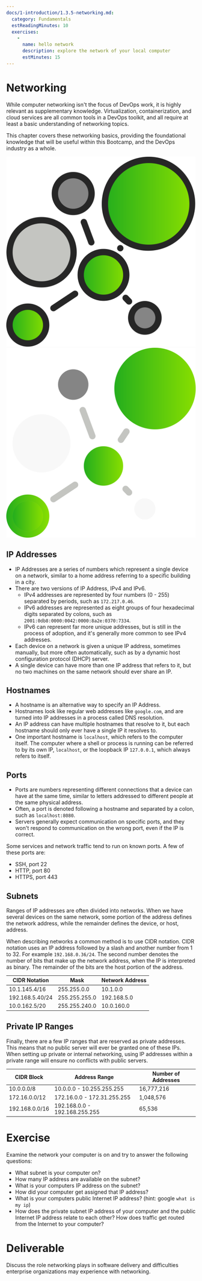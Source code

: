 ```yaml
---
docs/1-introduction/1.3.5-networking.md:
  category: Fundamentals
  estReadingMinutes: 10
  exercises:
    -
      name: hello network
      description: explore the network of your local computer
      estMinutes: 15
---
```


# Networking

While computer networking isn't the focus of DevOps work, it is highly relevant
as supplementary knowledge. Virtualization, containerization, and cloud
services are all common tools in a DevOps toolkit, and all require at least a
basic understanding of networking topics.

This chapter covers these networking basics, providing the foundational
knowledge that will be useful within this Bootcamp, and the DevOps industry
as a whole.

![computer networking image](img1/computer_network_light.svg ':size=150x150 :class=light-mode-icon :alt= networking image; light mode')
![computer networking image](img1/computer_network_dark.svg ':size=150x150 :class=dark-mode-icon :alt= networking image; dark mode')

## IP Addresses

- IP Addresses are a series of numbers which represent a single device
on a network, similar to a home address referring to a specific building in a
city.
- There are two versions of IP Address, IPv4 and IPv6.
  - IPv4 addresses are represented by four numbers (0 - 255) separated by
periods, such as `172.217.0.46`.
  - IPv6 addresses are represented as eight groups of four hexadecimal digits
separated by colons, such as `2001:0db8:0000:0042:0000:8a2e:0370:7334`.
  - IPv6 can represent far more unique addresses, but is still in the
process of adoption, and it's generally more common to see IPv4 addresses.
- Each device on a network is given a unique IP address, sometimes manually,
but more often automatically, such as by a dynamic host configuration protocol
(DHCP) server.
- A single device can have more than one IP address that refers to it, but no
two machines on the same network should ever share an IP.

## Hostnames

- A hostname is an alternative way to specify an IP Address.
- Hostnames look like regular web addresses like `google.com`, and are turned
into IP addresses in a process called DNS resolution.
- An IP address can have multiple hostnames that resolve to it, but each
hostname should only ever have a single IP it resolves to.
- One important hostname is `localhost`, which refers to the computer itself.
The computer where a shell or process is running can be referred to by its own IP, `localhost`, or the
loopback IP `127.0.0.1`, which always refers to itself.

## Ports

- Ports are numbers representing different connections that a device can
have at the same time, similar to letters addressed to different people
at the same physical address.
- Often, a port is denoted following a hostname and
separated by a colon, such as `localhost:8080`.
- Servers generally expect communication on specific ports, and they won't
respond to communication on the wrong port, even if the IP is correct.

Some services and network traffic tend to run on known ports. A few of these
ports are:

- SSH, port 22
- HTTP, port 80
- HTTPS, port 443

## Subnets

Ranges of IP addresses are often divided into networks. When
we have several devices on the same network, some portion of the address
defines the network address, while the remainder defines the device, or host,
address.

When describing networks a common method is to use CIDR notation. CIDR notation
uses an IP address followed by a slash and another number from 1 to 32.
For example `192.168.0.36/24`.
The second number denotes the number of bits that make up the network address,
when the IP is interpreted as binary. The remainder of the bits are the host
portion of the address.

| CIDR Notation   | Mask          | Network Address |
|-----------------|---------------|-----------------|
| 10.1.145.4/16   | 255.255.0.0   | 10.1.0.0        |
| 192.168.5.40/24 | 255.255.255.0 | 192.168.5.0     |
| 10.0.162.5/20   | 255.255.240.0 | 10.0.160.0      |

## Private IP Ranges

Finally, there are a few IP ranges that are reserved as private addresses.
This means that no public server will ever be granted one of these IPs.
When setting up private or internal networking, using IP addresses
within a private range will ensure no conflicts with public servers.

| CIDR Block     | Address Range                 | Number of Addresses |
|----------------|-------------------------------|---------------------|
| 10.0.0.0/8     | 10.0.0.0 - 10.255.255.255     | 16,777,216          |
| 172.16.0.0/12  | 172.16.0.0 - 172.31.255.255   | 1,048,576           |
| 192.168.0.0/16 | 192.168.0.0 - 192.168.255.255 | 65,536              |

# Exercise

Examine the network your computer is on and try to answer the following questions:

- What subnet is your computer on?
- How many IP address are available on the subnet?
- What is your computers IP address on the subnet?
- How did your computer get assigned that IP address?
- What is your computers public Internet IP address? (hint: google `what is my ip`)
- How does the private subnet IP address of your computer and the public Internet IP address relate to each other? How does traffic get routed from the Internet to your computer?

# Deliverable

Discuss the role networking plays in software delivery and difficulties enterprise organizations may experience with networking.
